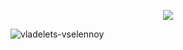 <p align="center">
  <img src="https://readme-typing-svg.herokuapp.com?font=Time+New+Roman&color=cyan&size=25&center=true&vCenter=true&width=600&height=100&lines=Raghuraj+Pratap+Yadav...;++Computer+Science+Student,;Welcome+to+my+GitHub..."></a>
</p>


<!---
vladelets-vselennoy/vladelets-vselennoy is a ✨ special ✨ repository because its `README.md` (this file) appears on your GitHub profile.
You can click the Preview link to take a look at your changes.


--->
<img src="https://komarev.com/ghpvc/?username=vladelets-vselennoy&label=Profile%20views&color=0e75b6&style=flat" alt="vladelets-vselennoy" /> </p>

